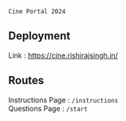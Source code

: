 ``Cine Portal 2024``

## Deployment

Link : https://cine.rishirajsingh.in/

## Routes

Instructions Page : ``/instructions``
<br/>
Questions Page : ``/start``
